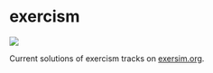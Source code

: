 # exercism

![](https://github.com/ulischulte/exercism/actions/workflows/build_and_test.yml/badge.svg)

Current solutions of exercism tracks on [exersim.org](https://exercism.org/).

